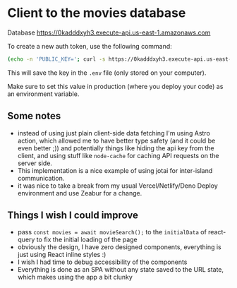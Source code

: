 # Client to the movies database

Database https://0kadddxyh3.execute-api.us-east-1.amazonaws.com

To create a new auth token, use the following command:

```bash
(echo -n 'PUBLIC_KEY='; curl -s https://0kadddxyh3.execute-api.us-east-1.amazonaws.com/auth/token | jq .token) >> .env
```

This will save the key in the `.env` file (only stored on your computer).

Make sure to set this value in production (where you deploy your code) as an environment variable.

## Some notes

- instead of using just plain client-side data fetching I'm using Astro action, which allowed me to have better type safety (and it could be even better ;)) and potentially things like hiding the api key from the client, and using stuff like `node-cache` for caching API requests on the server side.
- This implementation is a nice example of using jotai for inter-island communication.
- it was nice to take a break from my usual Vercel/Netlify/Deno Deploy environment and use Zeabur for a change.
 
## Things I wish I could improve

- pass `const movies = await movieSearch();` to the `initialData` of react-query to fix the initial loading of the page
- obviously the design, I have zero designed components, everything is just using React inline styles :)
- I wish I had time to debug accessibility of the components
- Everything is done as an SPA without any state saved to the URL state, which makes using the app a bit clunky 
